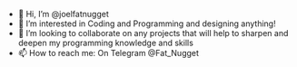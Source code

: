 - 👋 Hi, I’m @joelfatnugget
- 👀 I’m interested in Coding and Programming and designing anything!
- 💞️ I’m looking to collaborate on any projects that will help to sharpen and deepen my programming knowledge and skills
- 📫 How to reach me: On Telegram @Fat_Nugget

<!---
joelfatnugget/joelfatnugget is a ✨ special ✨ repository because its `README.md` (this file) appears on your GitHub profile.
You can click the Preview link to take a look at your changes.
--->
